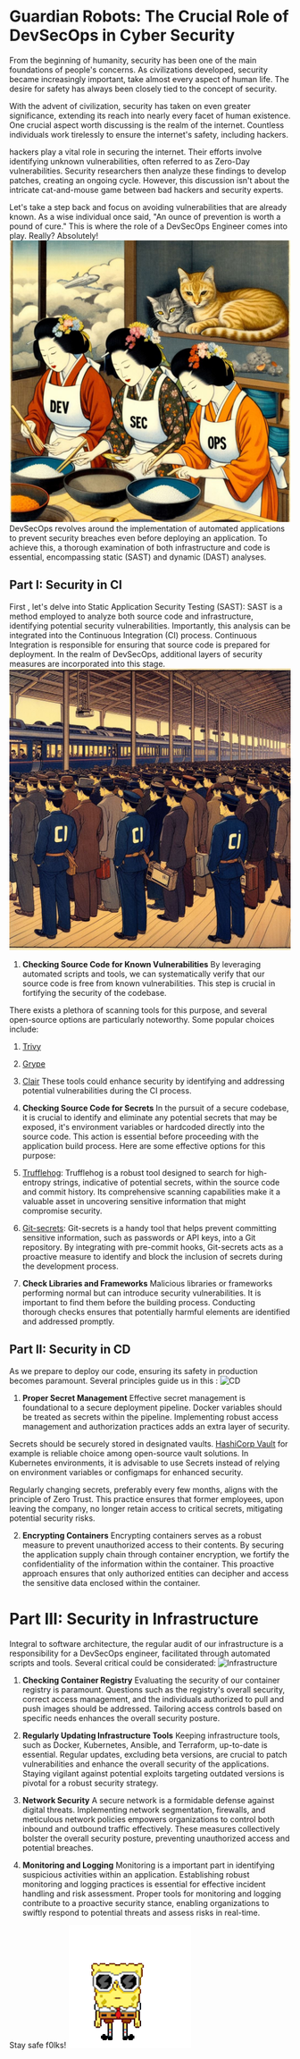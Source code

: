 # Guardian Robots: The Crucial Role of DevSecOps in Cyber Security
From the beginning of humanity, security has been one of the main foundations of people's concerns. As civilizations developed, security became increasingly important, take almost every aspect of human life. The desire for safety has always been closely tied to the concept of security.

With the advent of civilization, security has taken on even greater significance, extending its reach into nearly every facet of human existence. One crucial aspect worth discussing is the realm of the internet. Countless individuals work tirelessly to ensure the internet's safety, including  hackers.

hackers play a vital role in securing the internet. Their efforts involve identifying unknown vulnerabilities, often referred to as Zero-Day vulnerabilities. Security researchers then analyze these findings to develop patches, creating an ongoing cycle. However, this discussion isn't about the intricate cat-and-mouse game between bad hackers and security experts.

Let's take a step back and focus on avoiding vulnerabilities that are already known. As a wise individual once said, "An ounce of prevention is worth a pound of cure." This is where the role of a DevSecOps Engineer comes into play. Really? Absolutely!
![cooking](/images/DevSecOps/0.jpeg)
DevSecOps revolves around the implementation of automated applications to prevent security breaches even before deploying an application. To achieve this, a thorough examination of both infrastructure and code is essential, encompassing static (SAST) and dynamic (DAST) analyses.

## Part I: Security in CI
First , let's delve into Static Application Security Testing (SAST):
SAST is a method employed to analyze both source code and infrastructure, identifying potential security vulnerabilities. Importantly, this analysis can be integrated into the Continuous Integration (CI) process.
Continuous Integration is responsible for ensuring that source code is prepared for deployment. In the realm of DevSecOps, additional layers of security measures are incorporated into this stage.
![CI](/images/DevSecOps/1.jpeg)
1. **Checking Source Code for Known Vulnerabilities**
By leveraging automated scripts and tools, we can systematically verify that our source code is free from known vulnerabilities. This step is crucial in fortifying the security of the codebase.

There exists a plethora of scanning tools for this purpose, and several open-source options are particularly noteworthy. Some popular choices include:
1. [Trivy](https://github.com/aquasecurity/trivy)
2. [Grype](https://github.com/anchore/grype)
3. [Clair](https://github.com/quay/clair)
These tools could enhance security by identifying and addressing potential vulnerabilities during the CI process.

2. **Checking Source Code for Secrets**
In the pursuit of a secure codebase, it is crucial to identify and eliminate any potential secrets that may be exposed, it's environment variables or hardcoded directly into the source code. This action is essential before proceeding with the application build process. Here are some effective options for this purpose:

1. [Trufflehog](https://github.com/trufflesecurity/trufflehog):
Trufflehog is a robust tool designed to search for high-entropy strings, indicative of potential secrets, within the source code and commit history. Its comprehensive scanning capabilities make it a valuable asset in uncovering sensitive information that might compromise security.
2. [Git-secrets](https://github.com/awslabs/git-secrets):
Git-secrets is a handy tool that helps prevent committing sensitive information, such as passwords or API keys, into a Git repository. By integrating with pre-commit hooks, Git-secrets acts as a proactive measure to identify and block the inclusion of secrets during the development process.

3. **Check Libraries and Frameworks**
Malicious libraries or frameworks  performing normal but can introduce security vulnerabilities. It is important to find them before the building process. Conducting thorough checks ensures that potentially harmful elements are identified and addressed promptly.

## Part II: Security in CD
As we prepare to deploy our code, ensuring its safety in production becomes paramount. Several principles guide us in this :
![CD](/images/DevSecOps/3.jpg)
1. **Proper Secret Management**
Effective secret management is foundational to a secure deployment pipeline. Docker variables should be treated as secrets within the pipeline. Implementing robust access management and authorization practices adds an extra layer of security.

Secrets should be securely stored in designated vaults. [HashiCorp Vault](https://github.com/hashicorp/vault) for example is  reliable choice among open-source vault solutions. In Kubernetes environments, it is advisable to use Secrets instead of relying on environment variables or configmaps for enhanced security.

Regularly changing secrets, preferably every few months, aligns with the principle of Zero Trust. This practice ensures that former employees, upon leaving the company, no longer retain access to critical secrets, mitigating potential security risks.

2. **Encrypting Containers**
Encrypting containers serves as a robust measure to prevent unauthorized access to their contents. By securing the application supply chain through container encryption, we fortify the confidentiality of the information within the container. This proactive approach ensures that only authorized entities can decipher and access the sensitive data enclosed within the container.

# Part III: Security in Infrastructure
Integral to software architecture, the regular audit of our infrastructure is a responsibility for a DevSecOps engineer, facilitated through automated scripts and tools. Several critical could be considerated:
![Infrastructure](/images/DevSecOps/4.jpg)

1. **Checking Container Registry**
Evaluating the security of our container registry is paramount. Questions such as the registry's overall security, correct access management, and the individuals authorized to pull and push images should be addressed. Tailoring access controls based on specific needs enhances the overall security posture.

2. **Regularly Updating Infrastructure Tools**
Keeping infrastructure tools, such as Docker, Kubernetes, Ansible, and Terraform, up-to-date is essential. Regular updates, excluding beta versions, are crucial to patch vulnerabilities and enhance the overall security of the applications. Staying vigilant against potential exploits targeting outdated versions is pivotal for a robust security strategy.

3. **Network Security**
A secure network is a formidable defense against digital threats. Implementing network segmentation, firewalls, and meticulous network policies empowers organizations to control both inbound and outbound traffic effectively. These measures collectively bolster the overall security posture, preventing unauthorized access and potential breaches.

4. **Monitoring and Logging**
Monitoring is a important part in identifying suspicious activities within an application. Establishing robust monitoring and logging practices is essential for effective incident handling and risk assessment. Proper tools for monitoring and logging contribute to a proactive security stance, enabling organizations to swiftly respond to potential threats and assess risks in real-time.

Stay safe f0lks!
![BoB](/images/DevSecOps/4NOQ.gif)

